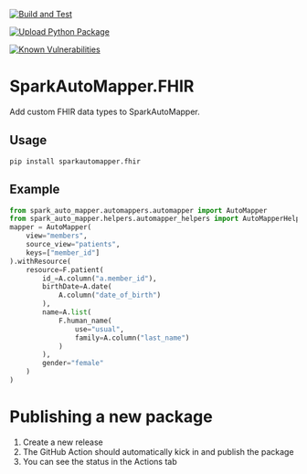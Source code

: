 [![Build and Test](https://github.com/imranq2/SparkAutoMapper.FHIR/actions/workflows/build_and_test.yml/badge.svg)](https://github.com/imranq2/SparkAutoMapper.FHIR/actions/workflows/build_and_test.yml)

[![Upload Python Package](https://github.com/imranq2/SparkAutoMapper.FHIR/actions/workflows/python-publish.yml/badge.svg)](https://github.com/imranq2/SparkAutoMapper.FHIR/actions/workflows/python-publish.yml)

[![Known Vulnerabilities](https://snyk.io/test/github/imranq2/SparkAutoMapper.FHIR/badge.svg?targetFile=requirements.txt)](https://snyk.io/test/github/imranq2/SparkAutoMapper.FHIR?targetFile=requirements.txt)

# SparkAutoMapper.FHIR
Add custom FHIR data types to SparkAutoMapper.

## Usage
```shell script
pip install sparkautomapper.fhir
```

## Example
```python
from spark_auto_mapper.automappers.automapper import AutoMapper
from spark_auto_mapper.helpers.automapper_helpers import AutoMapperHelpers as A
mapper = AutoMapper(
    view="members",
    source_view="patients",
    keys=["member_id"]
).withResource(
    resource=F.patient(
        id_=A.column("a.member_id"),
        birthDate=A.date(
            A.column("date_of_birth")
        ),
        name=A.list(
            F.human_name(
                use="usual",
                family=A.column("last_name")
            )
        ),
        gender="female"
    )
)
```

# Publishing a new package
1. Create a new release
2. The GitHub Action should automatically kick in and publish the package
3. You can see the status in the Actions tab
